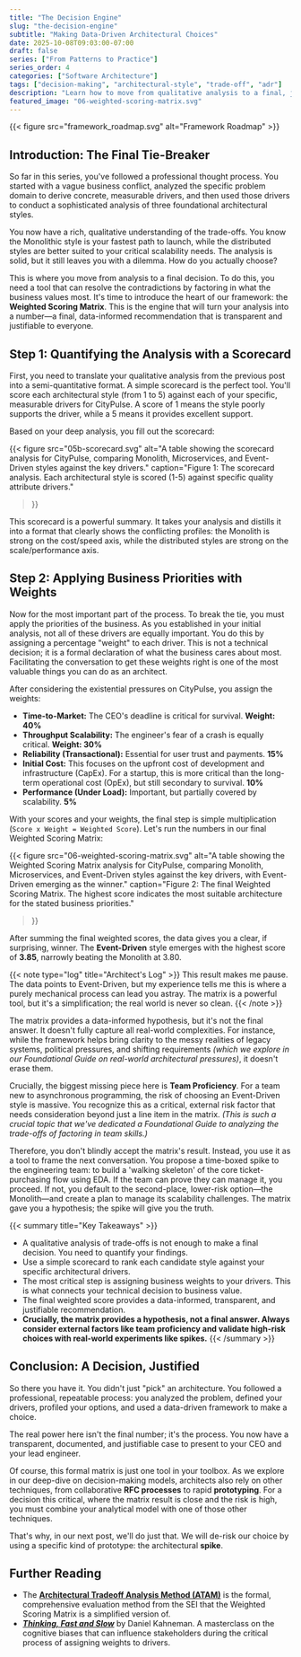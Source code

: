 ```yaml
---
title: "The Decision Engine"
slug: "the-decision-engine"
subtitle: "Making Data-Driven Architectural Choices"
date: 2025-10-08T09:03:00-07:00
draft: false
series: ["From Patterns to Practice"]
series_order: 4
categories: ["Software Architecture"]
tags: ["decision-making", "architectural-style", "trade-off", "adr"]
description: "Learn how to move from qualitative analysis to a final, justifiable, and data-informed architectural decision using a Weighted Scoring Matrix to factor in business priorities."
featured_image: "06-weighted-scoring-matrix.svg"
---
```


{{< figure src="framework_roadmap.svg" alt="Framework Roadmap" >}}

## Introduction: The Final Tie-Breaker

So far in this series, you've followed a professional thought process. You started with a vague business conflict, analyzed the specific problem domain to derive concrete, measurable drivers, and then used those drivers to conduct a sophisticated analysis of three foundational architectural styles.

You now have a rich, qualitative understanding of the trade-offs. You know the Monolithic style is your fastest path to launch, while the distributed styles are better suited to your critical scalability needs. The analysis is solid, but it still leaves you with a dilemma. How do you actually choose?

This is where you move from analysis to a final decision. To do this, you need a tool that can resolve the contradictions by factoring in what the business values most. It's time to introduce the heart of our framework: the **Weighted Scoring Matrix**. This is the engine that will turn your analysis into a number—a final, data-informed recommendation that is transparent and justifiable to everyone.

## Step 1: Quantifying the Analysis with a Scorecard

First, you need to translate your qualitative analysis from the previous post into a semi-quantitative format. A simple scorecard is the perfect tool. You'll score each architectural style (from 1 to 5) against each of your specific, measurable drivers for CityPulse. A score of 1 means the style poorly supports the driver, while a 5 means it provides excellent support.

Based on your deep analysis, you fill out the scorecard:

{{< figure
    src="05b-scorecard.svg"
    alt="A table showing the scorecard analysis for CityPulse, comparing Monolith, Microservices, and Event-Driven styles against the key drivers."
    caption="Figure 1: The scorecard analysis. Each architectural style is scored (1-5) against specific quality attribute drivers."
>}}

This scorecard is a powerful summary. It takes your analysis and distills it into a format that clearly shows the conflicting profiles: the Monolith is strong on the cost/speed axis, while the distributed styles are strong on the scale/performance axis.

## Step 2: Applying Business Priorities with Weights

Now for the most important part of the process. To break the tie, you must apply the priorities of the business. As you established in your initial analysis, not all of these drivers are equally important. You do this by assigning a percentage "weight" to each driver. This is not a technical decision; it is a formal declaration of what the business cares about most. Facilitating the conversation to get these weights right is one of the most valuable things you can do as an architect.

After considering the existential pressures on CityPulse, you assign the weights:

* **Time-to-Market:** The CEO's deadline is critical for survival. **Weight: 40%**
* **Throughput Scalability:** The engineer's fear of a crash is equally critical. **Weight: 30%**
* **Reliability (Transactional):** Essential for user trust and payments. **15%**
* **Initial Cost:** This focuses on the upfront cost of development and infrastructure (CapEx). For a startup, this is more critical than the long-term operational cost (OpEx), but still secondary to survival. **10%**
* **Performance (Under Load):** Important, but partially covered by scalability. **5%**

With your scores and your weights, the final step is simple multiplication (`Score x Weight = Weighted Score`). Let's run the numbers in our final Weighted Scoring Matrix:

{{< figure
    src="06-weighted-scoring-matrix.svg"
    alt="A table showing the Weighted Scoring Matrix analysis for CityPulse, comparing Monolith, Microservices, and Event-Driven styles against the key drivers, with Event-Driven emerging as the winner."
    caption="Figure 2: The final Weighted Scoring Matrix. The highest score indicates the most suitable architecture for the stated business priorities."
>}}

After summing the final weighted scores, the data gives you a clear, if surprising, winner. The **Event-Driven** style emerges with the highest score of **3.85**, narrowly beating the Monolith at 3.80.

{{< note type="log" title="Architect's Log" >}}
This result makes me pause. The data points to Event-Driven, but my experience tells me this is where a purely mechanical process can lead you astray. The matrix is a powerful tool, but it's a simplification; the real world is never so clean.
{{< /note >}}

The matrix provides a data-informed hypothesis, but it's not the final answer. It doesn't fully capture all real-world complexities. For instance, while the framework helps bring clarity to the messy realities of legacy systems, political pressures, and shifting requirements *(which we explore in our Foundational Guide on real-world architectural pressures)*, it doesn't erase them.

Crucially, the biggest missing piece here is **Team Proficiency**. For a team new to asynchronous programming, the risk of choosing an Event-Driven style is massive. You recognize this as a critical, external risk factor that needs consideration beyond just a line item in the matrix. *(This is such a crucial topic that we've dedicated a Foundational Guide to analyzing the trade-offs of factoring in team skills.)*

Therefore, you don't blindly accept the matrix's result. Instead, you use it as a tool to frame the next conversation. You propose a time-boxed spike to the engineering team: to build a 'walking skeleton' of the core ticket-purchasing flow using EDA. If the team can prove they can manage it, you proceed. If not, you default to the second-place, lower-risk option—the Monolith—and create a plan to manage its scalability challenges. The matrix gave you a hypothesis; the spike will give you the truth.

{{< summary title="Key Takeaways" >}}

* A qualitative analysis of trade-offs is not enough to make a final decision. You need to quantify your findings.
* Use a simple scorecard to rank each candidate style against your specific architectural drivers.
* The most critical step is assigning business weights to your drivers. This is what connects your technical decision to business value.
* The final weighted score provides a data-informed, transparent, and justifiable recommendation.
* **Crucially, the matrix provides a hypothesis, not a final answer. Always consider external factors like team proficiency and validate high-risk choices with real-world experiments like spikes.**
{{< /summary >}}

## Conclusion: A Decision, Justified

So there you have it. You didn't just "pick" an architecture. You followed a professional, repeatable process: you analyzed the problem, defined your drivers, profiled your options, and used a data-driven framework to make a choice.

The real power here isn't the final number; it's the process. You now have a transparent, documented, and justifiable case to present to your CEO and your lead engineer.

Of course, this formal matrix is just one tool in your toolbox. As we explore in our deep-dive on decision-making models, architects also rely on other techniques, from collaborative **RFC processes** to rapid **prototyping**. For a decision this critical, where the matrix result is close and the risk is high, you must combine your analytical model with one of those other techniques.

That's why, in our next post, we'll do just that. We will de-risk our choice by using a specific kind of prototype: the architectural **spike**.

## Further Reading

* The [**Architectural Tradeoff Analysis Method (ATAM)**](https://www.sei.cmu.edu/documents/629/2000_005_001_13706.pdf) is the formal, comprehensive evaluation method from the SEI that the Weighted Scoring Matrix is a simplified version of.
* [***Thinking, Fast and Slow***](https://www.goodreads.com/book/show/11468377-thinking-fast-and-slow) by Daniel Kahneman. A masterclass on the cognitive biases that can influence stakeholders during the critical process of assigning weights to drivers.
